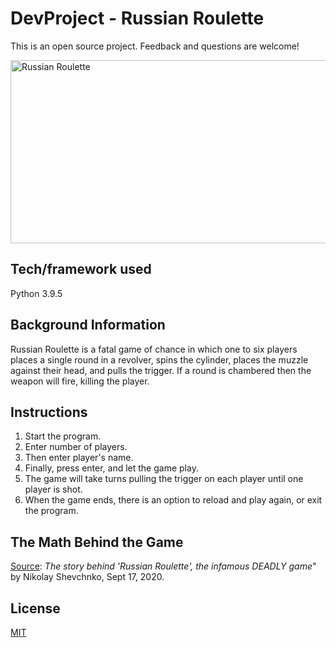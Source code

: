 # DevProject - Russian Roulette
This is an open source project. Feedback and questions are welcome!

<img align="center" src="https://raw.githubusercontent.com/seraph776/seraph776/main/resources/russianRoulletteAlt.png" alt="Russian Roulette" height="293" width="600" />


## Tech/framework used
Python 3.9.5

## Background Information

Russian Roulette is a fatal game of chance in which one to six
players places a single round in a revolver, spins the cylinder,
places the muzzle against their head, and pulls the trigger. If a
round is chambered then the weapon will fire, killing the player.

## Instructions
1. Start the program.
2. Enter number of players.
3. Then enter player's name.
4. Finally, press enter, and let the game play.
5. The game will take turns pulling the trigger on each player until one player is shot.
7. When the game ends, there is an option to reload and play again, or exit the program.



## The Math Behind the Game
   
[Source](https://www.rbth.com/history/332732-history-russian-roulette-game-origins): _The story behind 'Russian Roulette', 
the infamous DEADLY game_" by Nikolay Shevchnko, Sept 17, 2020.

   



## License
[MIT](https://raw.githubusercontent.com/seraph776/portfolio/main/LICENSE)

